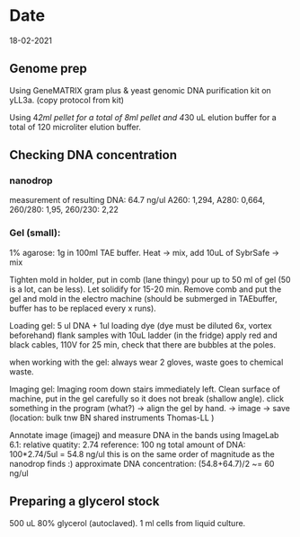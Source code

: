 # Date
18-02-2021

## Genome prep
Using GeneMATRIX gram plus & yeast genomic DNA purification kit on yLL3a.
(copy protocol from kit)

Using 4*2ml pellet for a total of 8ml pellet and 4*30 uL elution buffer for a total of 120 microliter elution buffer.

## Checking DNA concentration

### nanodrop 
measurement of resulting DNA:
64.7 ng/ul
A260: 1,294, A280: 0,664, 260/280: 1,95, 260/230: 2,22

### Gel (small): 
1% agarose: 1g in 100ml TAE buffer. Heat -> mix, add 10uL of SybrSafe -> mix

Tighten mold in holder, put in comb (lane thingy) pour up to 50 ml of gel (50 is a lot, can be less).
Let solidify for 15-20 min. Remove comb and put the gel and mold in the electro machine (should be submerged in TAEbuffer, buffer has to be replaced every x runs).

Loading gel:
5 ul DNA + 1ul loading dye (dye must be diluted 6x, vortex beforehand)
flank samples with 10uL ladder (in the fridge)
apply red and black cables, 110V for 25 min, check that there are bubbles at the poles.

when working with the gel: always wear 2 gloves, waste goes to chemical waste.

Imaging gel:
Imaging room down stairs immediately left. Clean surface of machine, put in the gel carefully so it does not break (shallow angle). click something in the program (what?) -> align the gel by hand. -> image -> save (location: bulk tnw BN shared instruments Thomas-LL ) 

Annotate image (imagej) and measure DNA in the bands using ImageLab 6.1:
relative quatity: 2.74
reference: 100 ng
total amount of DNA: 100*2.74/5ul = 54.8 ng/ul
this is on the same order of magnitude as the nanodrop finds :)
approximate DNA concentration: (54.8+64.7)/2 ~= 60 ng/ul

## Preparing a glycerol stock
500 uL 80% glycerol (autoclaved). 1 ml cells from liquid culture.

